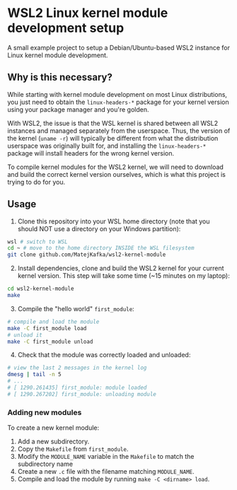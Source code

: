 # WSL2 Linux kernel module development setup

A small example project to setup a Debian/Ubuntu-based WSL2 instance for Linux kernel module development.

## Why is this necessary?

While starting with kernel module development on most Linux distributions, you just need to obtain the `linux-headers-*` package for your kernel version using your package manager and you're golden.

With WSL2, the issue is that the WSL kernel is shared between all WSL2 instances and managed separately from the userspace. Thus, the version of the kernel (`uname -r`) will typically be different from what the distribution userspace was originally built for, and installing the `linux-headers-*` package will install headers for the wrong kernel version.

To compile kernel modules for the WSL2 kernel, we will need to download and build the correct kernel version ourselves, which is what this project is trying to do for you.

## Usage

1. Clone this repository into your WSL home directory (note that you should NOT use a directory on your Windows partition):
  ```sh
  wsl # switch to WSL
  cd ~ # move to the home directory INSIDE the WSL filesystem
  git clone github.com/MatejKafka/wsl2-kernel-module
  ```

2. Install dependencies, clone and build the WSL2 kernel for your current kernel version. This step will take some time (~15 minutes on my laptop):
  ```sh
  cd wsl2-kernel-module
  make
  ```

3. Compile the "hello world" `first_module`:
  ```sh
  # compile and load the module
  make -C first_module load
  # unload it
  make -C first_module unload
  ```

4. Check that the module was correctly loaded and unloaded:

  ```sh
  # view the last 2 messages in the kernel log
  dmesg | tail -n 5
  # ...
  # [ 1290.261435] first_module: module loaded
  # [ 1290.267202] first_module: unloading module
  ```

### Adding new modules

To create a new kernel module:

1) Add a new subdirectory.
2) Copy the `Makefile` from `first_module`.
3) Modify the `MODULE_NAME` variable in the `Makefile` to match the subdirectory name
4) Create a new `.c` file with the filename matching `MODULE_NAME`.
5) Compile and load the module by running `make -C <dirname> load`.
